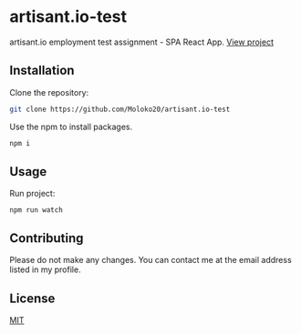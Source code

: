# artisant.io-test

artisant.io employment test assignment - SPA React App.
[View project](https://moloko20.github.io/artisant.io-test/)

## Installation

Clone the repository:
```bash
git clone https://github.com/Moloko20/artisant.io-test
```

Use the npm to install packages.

```bash
npm i
```

## Usage

Run project:

```bach
npm run watch
```

## Contributing

Please do not make any changes. You can contact me at the email address listed in my profile.

## License
[MIT](https://choosealicense.com/licenses/mit/)